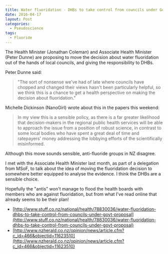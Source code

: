 ```yaml
---
title: Water fluoridation - DHBs to take control from councils under Govt proposal
date: 2016-04-17
layout: Post
categories:
  - Pseudoscience
tags:
  - Fluoride
---
```


The Health Minister (Jonathan Coleman) and Associate Health Minister (Peter Dunne) are proposing to move the decision about water fluoridation out of the hands of local councils, and giving the responsibility to DHBs.

<!-- more -->

Peter Dunne said:

> "The sort of nonsense we've had of late where councils have chopped and changed their views hasn't been particularly helpful, so we think this is a chance to get a health perspective on making the decision about fluoridation."

Michelle Dickinson (NanoGirl) wrote about this in the papers this weekend:

> In my view this is a sensible policy, as there is a far greater likelihood that decision-makers in the regional public health services will be able to approach the issue from a position of robust science, in contrast to some local bodies who have spent a great deal of time and ratepayers' money addressing the lobbying efforts of the scientifically misinformed.

Although this move sounds sensible, anti-fluoride groups in NZ disagree.

I met with the Associate Health Minister last month, as part of a delegation from MSoF, to talk about the idea of moving the fluoridation decision to somewhere better equipped to analyse the evidence. I think the DHBs are a sensible choice.

Hopefully the "antis" won't manage to flood the health boards with members who are against fluoridation, but from what I've read online that already seems to be their plan!

- [http://www.stuff.co.nz/national/health/78830036/water-fluoridation-dhbs-to-take-control-from-councils-under-govt-proposal](http://www.stuff.co.nz/national/health/78830036/water-fluoridation-dhbs-to-take-control-from-councils-under-govt-proposal)
- [http://www.nzherald.co.nz/opinion/news/article.cfm?c_id=466&objectid=11623510](http://www.nzherald.co.nz/opinion/news/article.cfm?c_id=466&objectid=11623510)

